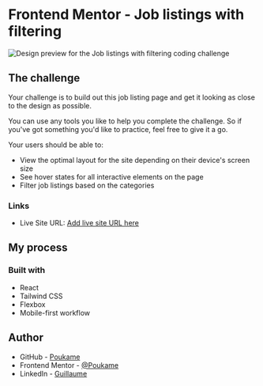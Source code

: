 # Frontend Mentor - Job listings with filtering

![Design preview for the Job listings with filtering coding challenge](./design/desktop-preview.jpg)


## The challenge

Your challenge is to build out this job listing page and get it looking as close to the design as possible.

You can use any tools you like to help you complete the challenge. So if you've got something you'd like to practice, feel free to give it a go.

Your users should be able to:

- View the optimal layout for the site depending on their device's screen size
- See hover states for all interactive elements on the page
- Filter job listings based on the categories


### Links

- Live Site URL: [Add live site URL here](https://illustrious-mermaid-7e9284.netlify.app)

## My process

### Built with

- React
- Tailwind CSS
- Flexbox
- Mobile-first workflow

## Author

- GitHub - [Poukame](https://github.com/Poukame)
- Frontend Mentor - [@Poukame](https://www.frontendmentor.io/profile/Poukame)
- LinkedIn - [Guillaume](https://www.linkedin.com/in/theretg)
